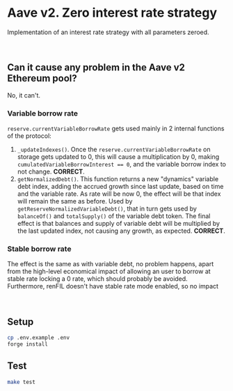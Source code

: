 # Aave v2. Zero interest rate strategy

Implementation of an interest rate strategy with all parameters zeroed.


<br>

## Can it cause any problem in the Aave v2 Ethereum pool?

No, it can't.

### Variable borrow rate

`reserve.currentVariableBorrowRate` gets used mainly in 2 internal functions of the protocol:
1. `_updateIndexes()`. Once the `reserve.currentVariableBorrowRate` on storage gets updated to 0, this will cause a multiplication by 0, making `cumulatedVariableBorrowInterest == 0`, and the variable borrow index to not change. **CORRECT**.
2. `getNormalizedDebt()`. This function returns a new "dynamics" variable debt index, adding the accrued growth since last update, based on time and the variable rate. As rate will be now 0, the effect will be that index will remain the same as before. Used by `getReserveNormalizedVariableDebt()`, that in turn gets used by `balanceOf()` and `totalSupply()` of the variable debt token. The final effect is that balances and supply of variable debt will be multiplied by the last updated index, not causing any growth, as expected. **CORRECT**.

### Stable borrow rate

The effect is the same as with variable debt, no problem happens, apart from the high-level economical impact of allowing an user to borrow at stable rate locking a 0 rate, which should probably be avoided.
Furthermore, renFIL doesn't have stable rate mode enabled, so no impact

<br>

## Setup

```sh
cp .env.example .env
forge install
```

## Test

```sh
make test
```

